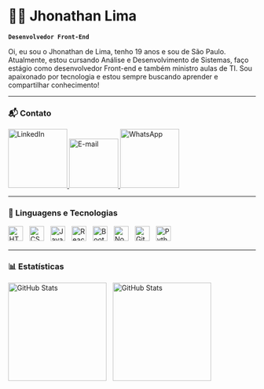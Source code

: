 # 👨‍💻 Jhonathan Lima

**`Desenvolvedor Front-End`**

Oi, eu sou o Jhonathan de Lima, tenho 19 anos e sou de São Paulo. Atualmente, estou cursando Análise e Desenvolvimento de Sistemas, faço estágio como desenvolvedor Front-end e também ministro aulas de TI. Sou apaixonado por tecnologia e estou sempre buscando aprender e compartilhar conhecimento!

---

### 📬 Contato
<p align="left">
    <a href="www.linkedin.com/in/jhonathandelima" target="_blank">
        <img alt="LinkedIn" title="LinkedIn" width="120px" src="https://img.shields.io/badge/-LinkedIn-blue?style=for-the-badge&logo=linkedin&logoColor=white" />
    </a>
    <a href="mailto:jhonathan.novais3450@gmail.com?subject=&body=" target="_blank">
        <img alt="E-mail" title="E-mail" width="100px" src="https://img.shields.io/badge/-Email-red?style=for-the-badge&logo=gmail&logoColor=white" />
    </a>
    <a href="https://api.whatsapp.com/send?phone=5511962619817" target="_blank">
        <img alt="WhatsApp" title="WhatsApp" width="120px" src="https://img.shields.io/badge/-WhatsApp-green?style=for-the-badge&logo=whatsapp&logoColor=white" />
    </a>
</p>

---

### 🤖 Linguagens e Tecnologias

<img 
    align="left" 
    alt="HTML"
    title="HTML" 
    width="30px" 
    style="padding-right: 10px;" 
    src="https://cdn.jsdelivr.net/gh/devicons/devicon@latest/icons/html5/html5-original.svg" 
/>
<img 
    align="left" 
    alt="CSS" 
    title="CSS"
    width="30px" 
    style="padding-right: 10px;" 
    src="https://cdn.jsdelivr.net/gh/devicons/devicon@latest/icons/css3/css3-original.svg" 
/>
<img 
    align="left" 
    alt="JavaScript" 
    title="JavaScript"
    width="30px" 
    style="padding-right: 10px;" 
    src="https://cdn.jsdelivr.net/gh/devicons/devicon@latest/icons/javascript/javascript-original.svg" 
/>
<img 
    align="left" 
    alt="React"
    title="React" 
    width="30px" 
    style="padding-right: 10px;" 
    src="https://cdn.jsdelivr.net/gh/devicons/devicon@latest/icons/react/react-original.svg" 
/>
<img 
    align="left" 
    alt="Bootstrap"
    title="Bootstrap" 
    width="30px" 
    style="padding-right: 10px;" 
    src="https://cdn.jsdelivr.net/gh/devicons/devicon@latest/icons/bootstrap/bootstrap-original.svg" 
/>
<img 
    align="left" 
    alt="Node" 
    title="Node"
    width="30px" 
    style="padding-right: 10px;" 
    src="https://cdn.jsdelivr.net/gh/devicons/devicon@latest/icons/nodejs/nodejs-original.svg" 
/>
<img 
    align="left" 
    alt="Git" 
    title="Git"
    width="30px" 
    style="padding-right: 10px;" 
    src="https://cdn.jsdelivr.net/gh/devicons/devicon@latest/icons/git/git-original.svg" 
/>
<img 
    align="left" 
    alt="Python" 
    title="Python"
    width="30px" 
    style="padding-right: 10px;" 
    src="https://cdn.jsdelivr.net/gh/devicons/devicon@latest/icons/python/python-original.svg" 
/>

<br/>
<br/>

---

### 📊 Estatísticas

<p>
  <img 
    align="left" 
    alt="GitHub Stats" 
    height="200" 
    style="padding-right: 10px;" 
    src="https://github-readme-stats.vercel.app/api?username=jhooo0w&show_icons=true&theme=tokyonight&include_all_commits=true&locale=pt-br" 
  />

<img 
      align="left" 
      alt="GitHub Stats" 
      height="200" 
      src="https://github-readme-stats.vercel.app/api/top-langs/?username=jhooo0w&theme=tokyonight&layout=compact&custom_title=Tecnologias&langs_count=9" 
  />
</p>
